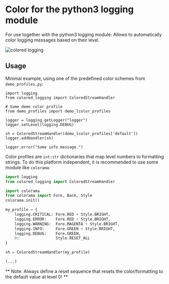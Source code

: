 # Color for the python3 logging module

For use together with the python3 logging module: Allows to automatically color logging messages based on their level.

![colored logging](scrot.png)

## Usage

Minimal example, using one of the predefined color schemes from ```demo_profiles.py```:

```pyhon
import logging
from colored_logging import ColoredStreamHandler

# Some demo color profile
from demo_profiles import demo_lcolor_profiles

logger = logging.getLogger("logger")
logger.setLevel(logging.DEBUG)

sh = ColoredStreamHandler(demo_lcolor_profiles['default'])
logger.addHandler(sh)

logger.error("Some info message.")
```

Color profiles are ```int:str``` dictionaries that map level numbers to formatting strings. To do this platform independent, it is recommended to use some module like ```colorama```:

```python
import logging
from colored_logging import ColoredStreamHandler

import colorama
from colorama import Fore, Back, Style
colorama.init()

my_profile = {
    logging.CRITICAL: Fore.RED + Style.BRIGHT,
    logging.ERROR:    Fore.RED + Style.BRIGHT,
    logging.WARNING:  Fore.MAGENTA + Style.BRIGHT,
    logging.INFO:     Fore.GREEN + Style.BRIGHT,
    logging.DEBUG:    Fore.GREEN,
    0:                Style.RESET_ALL
}

sh = ColoredStreamHandler(my_profile)

(...)
```

** Note: Always define a reset sequence that resets the color/formatting to the default value at level 0! **